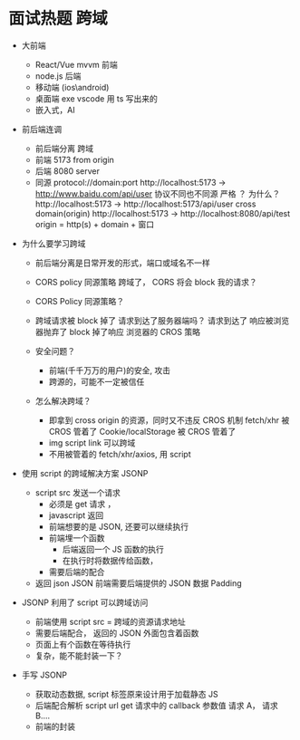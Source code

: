 # 面试热题 跨域

- 大前端

  - React/Vue mvvm 前端
  - node.js 后端
  - 移动端 (ios\android)
  - 桌面端 exe vscode 用 ts 写出来的
  - 嵌入式，AI

- 前后端连调

  - 前后端分离 跨域
  - 前端 5173
    from origin
  - 后端 8080
    server
  - 同源
    protocol://domain:port
    http://localhost:5173 -> http://www.baidu.com/api/user
    协议不同也不同源 严格 ？ 为什么？
    http://localhost:5173 -> http://localhost:5173/api/user
    cross domain(origin)
    http://localhost:5173 -> http://localhost:8080/api/test
    origin = http(s) + domain + 窗口

- 为什么要学习跨域

  - 前后端分离是日常开发的形式，端口或域名不一样
  - CORS policy 同源策略
    跨域了， CORS 将会 block 我的请求？
  - CORS Policy 同源策略？
  - 跨域请求被 block 掉了
    请求到达了服务器端吗？
    请求到达了
    响应被浏览器抛弃了 block 掉了响应
    浏览器的 CROS 策略

  - 安全问题？
    - 前端(千千万万的用户)的安全, 攻击
    - 跨源的，可能不一定被信任
  - 怎么解决跨域？
    - 即拿到 cross origin 的资源，同时又不违反 CROS 机制
      fetch/xhr 被 CROS 管着了
      Cookie/localStorage 被 CROS 管着了
    - img script link 可以跨域
    - 不用被管着的 fetch/xhr/axios, 用 script

- 使用 script 的跨域解决方案 JSONP

  - script src 发送一个请求
    - 必须是 get 请求 ，
    - javascript 返回
    - 前端想要的是 JSON, 还要可以继续执行
    - 前端埋一个函数
      - 后端返回一个 JS 函数的执行
      - 在执行时将数据传给函数，
    - 需要后端的配合
  - 返回 json
    JSON 前端需要后端提供的 JSON 数据
    Padding

- JSONP 利用了 script 可以跨域访问

  - 前端使用 script src = 跨域的资源请求地址
  - 需要后端配合， 返回的 JSON 外面包含着函数
  - 页面上有个函数在等待执行
  - 复杂，能不能封装一下？

- 手写 JSONP
  - 获取动态数据, script 标签原来设计用于加载静态 JS
  - 后端配合解析 script url get 请求中的 callback 参数值
    请求 A， 请求 B....
  - 前端的封装
